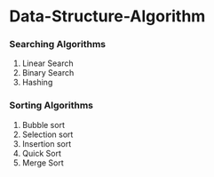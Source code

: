 # Data-Structure-Algorithm #

### Searching Algorithms ###
1) Linear Search
2) Binary Search
3) Hashing

### Sorting Algorithms ###
1) Bubble sort
2) Selection sort
3) Insertion sort
4) Quick Sort 
5) Merge Sort
